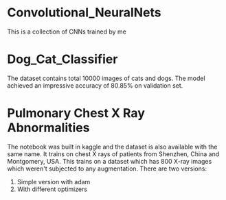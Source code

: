 # Convolutional_NeuralNets
  This is a collection of CNNs trained by me
# Dog_Cat_Classifier 
The dataset contains total 10000 images of cats and dogs. The model achieved an impressive accuracy of 80.85% on validation set.
# Pulmonary Chest X Ray Abnormalities
The notebook was built in kaggle and the dataset is also available with the same name. It trains on chest X rays of patients from Shenzhen, China and Montgomery, USA. This trains on a dataset which has 800 X-ray images which weren't subjected to any augmentation. 
There are two versions:
1. Simple version with adam
2. With different optimizers
